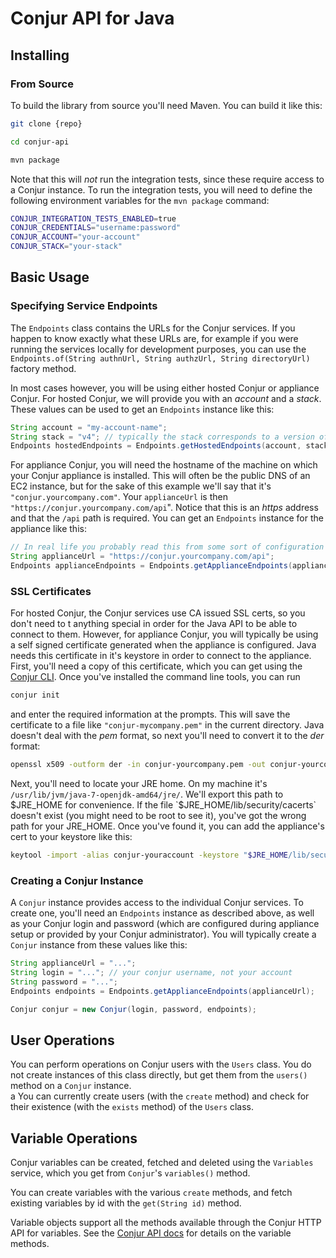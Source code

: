 Conjur API for Java
===================

## Installing

### From Source

To build the library from source you'll need Maven.  You can build it like this:

```bash
git clone {repo}

cd conjur-api

mvn package

```

Note that this will *not* run the integration tests, since these require access to a Conjur instance.  To run the
integration tests, you will need to define the following environment variables for the `mvn package` command:
```bash
CONJUR_INTEGRATION_TESTS_ENABLED=true
CONJUR_CREDENTIALS="username:password"
CONJUR_ACCOUNT="your-account"
CONJUR_STACK="your-stack"
```

## Basic Usage

### Specifying Service Endpoints

The `Endpoints` class contains the URLs for the Conjur services.  If you happen to know exactly what these URLs are,
for example if you were running the services locally for development purposes, you can use the 
`Endpoints.of(String authnUrl, String authzUrl, String directoryUrl)` factory method.  

In most cases however, you will be using either hosted Conjur or appliance Conjur.  For hosted Conjur, we will 
provide you with an *account* and a *stack*.  These values can be used to get an `Endpoints` instance like this:

```java
String account = "my-account-name";
String stack = "v4"; // typically the stack corresponds to a version of the Conjur API.
Endpoints hostedEndpoints = Endpoints.getHostedEndpoints(account, stack);
```

For appliance Conjur, you will need the hostname of the machine on which your Conjur appliance is installed.  This will
often be the public DNS of an EC2 instance, but for the sake of this example we'll say that it's `"conjur.yourcompany.com"`.
Your `applianceUrl` is then `"https://conjur.yourcompany.com/api`".  Notice that this is an *https* address and that the
`/api` path is required.  You can get an `Endpoints` instance for the appliance like this:

```java
// In real life you probably read this from some sort of configuration file.
String applianceUrl = "https://conjur.yourcompany.com/api";
Endpoints applianceEndpoints = Endpoints.getApplianceEndpoints(applianceUrl);
```

### SSL Certificates

For hosted Conjur, the Conjur services use CA issued SSL certs, so you don't need to t anything special in order for 
the Java API to be able to connect to them.  However, for appliance Conjur, you will typically be using a self signed 
certificate generated when the appliance is configured.  Java needs this certificate in it's keystore in order to 
connect to the appliance.
First, you'll need a copy of this certificate, which you can get using the [Conjur CLI](linklink).  Once you've 
installed the command line tools, you can run

```bash
conjur init
```

and enter the required information at the prompts.  This will save the certificate to a file like `"conjur-mycompany.pem"`
in the current directory.  Java doesn't deal with the *pem* format, so next you'll need to convert it to the *der* format:

```bash
openssl x509 -outform der -in conjur-yourcompany.pem -out conjur-yourcompany.der
```

Next, you'll need to locate your JRE home.   On my machine it's `/usr/lib/jvm/java-7-openjdk-amd64/jre/`.  We'll export
this path to $JRE_HOME for convenience. If the file `$JRE_HOME/lib/security/cacerts` doesn't exist (you might need to be 
root to see it), you've got the wrong path for your JRE_HOME.  Once you've found it, you can add the appliance's cert
to your keystore like this:

```bash
keytool -import -alias conjur-youraccount -keystore "$JRE_HOME/lib/security/cacerts"  -file ./conjur-youraccount.der
```

### Creating a Conjur Instance

A `Conjur` instance provides access to the individual Conjur services.  To create one, you'll need an `Endpoints` instance
as described above, as well as your Conjur login and password (which are configured during appliance setup or provided by 
your Conjur administrator).  You will typically create a `Conjur` instance from these values like this:

```java
String applianceUrl = "...";
String login = "..."; // your conjur username, not your account
String password = "...";
Endpoints endpoints = Endpoints.getApplianceEndpoints(applianceUrl);

Conjur conjur = new Conjur(login, password, endpoints);
```

## User Operations

You can perform operations on Conjur users with the `Users` class.  You do not create instances of this class directly,
but get them from the `users()` method on a `Conjur` instance.  
a
You can currently create users (with the `create` method) and check for their existence (with the `exists` method) of the
`Users` class.



## Variable Operations

Conjur variables can be created, fetched and deleted using the `Variables` service, which you get from `Conjur`'s `variables()`
method.

You can create variables with the various `create` methods, and fetch existing variables by id with the `get(String id)`
method.

Variable objects support all the methods available through the Conjur HTTP API for variables.  See the 
[Conjur API docs](http://developer.conjur.net/reference/services/directory/variable) for details on the variable methods.

